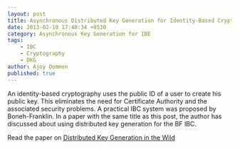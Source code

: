 ```yaml
---
layout: post
title: Asynchronous Distributed Key Generation for Identity-Based Cryptography
date: 2013-02-19 17:40:34 +0530
category: Asynchronous Key Generation for IBE
tags:
    - IBC
    - Cryptography
    - DKG
author: Ajoy Oommen
published: true
---
```

An identity-based cryptography uses the public ID of a user to create his public key. This eliminates the need for Certificate Authority and the associated security problems. A practical IBC system was proposed by Boneh-Franklin. In a paper with the same title as this post, the author has discussed about using distributed key generation for the BF IBC.

Read the paper on [Distributed Key Generation in the Wild](http://eprint.iacr.org/2012/377.pdf)